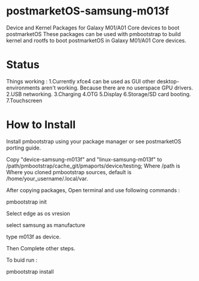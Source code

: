 # postmarketOS-samsung-m013f
Device and Kernel Packages for Galaxy M01/A01 Core devices to boot postmarketOS
These packages can be used with pmbootstrap to build kernel and rootfs to boot postmarketOS
in Galaxy M01/A01 Core devices.

# Status
Things working :
1.Currently xfce4 can be used as GUI other desktop-environments aren't working. Because there are no userspace GPU drivers.
2.USB networking.
3.Charging
4.OTG
5.Display
6.Storage/SD card booting.
7.Touchscreen

# How to Install
Install pmbootstrap using your package manager or see postmarketOS porting guide.

Copy "device-samsung-m013f" and "linux-samsung-m013f" to /path/pmbootstrap/cache_git/pmaports/device/testing; Where /path is Where you cloned pmbootstrap sources, default is /home/your_username/.local/var.

After copying packages, Open terminal and use following commands :

pmbootstrap init

Select edge as os vresion

select samsung as manufacture

type m013f as device.

Then Complete other steps.

To buid run :

pmbootstrap install
